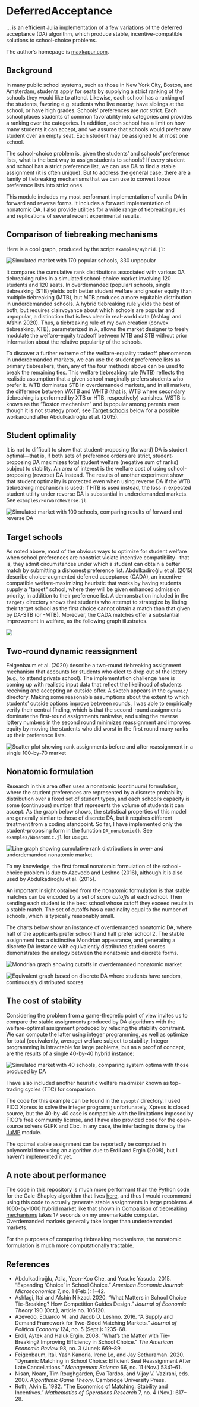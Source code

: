 # DeferredAcceptance

&hellip; is an efficient Julia implementation of a few variations of the deferred acceptance (DA) algorithm, which produce stable, incentive-compatible solutions to school-choice problems.

The author&rsquo;s homepage is [maxkapur.com](https://www.maxkapur.com/).

## Background

In many public school systems, such as those in New York City, Boston, and Amsterdam, students apply for seats by supplying a strict ranking of the schools they would like to attend. Likewise, each school has a ranking of the students, favoring e.g. students who live nearby, have siblings at the school, or have high grades. Schools’ preferences are *not* strict. Each school places students of common favorability into categories and provides a ranking over the categories. In addition, each school has a limit on how many students it can accept, and we assume that schools would prefer any student over an empty seat. Each student may be assigned to at most one school.

The school-choice problem is, given the students’ and schools’ preference lists, what is the best way to assign students to schools? If every student and school has a strict preference list, we can use DA to find a stable assignment (it is often unique). But to address the general case, there are a family of tiebreaking mechanisms that we can use to convert loose preference lists into strict ones.

This module includes my most performant implementation of vanilla DA in forward and reverse forms. It includes a forward implementation of nonatomic DA. I also provide utilities for a wide range of tiebreaking rules and replications of several recent experimental results.

## Comparison of tiebreaking mechanisms

Here is a cool graph, produced by the script `examples/Hybrid.jl`:

![Simulated market with 170 popular schools, 330 unpopular](plots/hybrid500s500c200n.png)

It compares the cumulative rank distributions associated with various DA tiebreaking rules in a simulated school-choice market involving 120 students and 120 seats. In overdemanded (popular) schools, single tiebreaking (STB) yields both better student welfare and greater equity than multiple tiebreaking (MTB), but MTB produces a more equitable distribution in underdemanded schools. A hybrid tiebreaking rule yields the best of both, but requires clairvoyance about which schools are popular and unpopular, a distinction that is less clear in real-world data (Ashlagi and Afshin 2020). Thus, a tiebreaking rule of my own creation (convex tiebreaking, XTB), parameterized in &lambda;, allows the market designer to freely modulate the welfare&ndash;equity tradeoff between MTB and STB without prior information about the relative popularity of the schools.

To discover a further extreme of the welfare-equality tradeoff phenomenon in underdemanded markets, we can use the student preference lists as primary tiebreakers; then, any of the four methods above can be used to break the remaining ties. This welfare tiebreaking rule (WTB) reflects the realistic assumption that a given school marginally prefers students who prefer it. WTB dominates STB in overdemanded markets, and in all markets, the difference between WXTB and WHTB (that is, WTB where secondary tiebreaking is performed by XTB or HTB, respectively) vanishes. WSTB is known as the &ldquo;Boston mechanism&rdquo; and is popular among parents even though it is not strategy proof; see [Target schools](#target-schools) below for a possible workaround after Abdulkadiroğlu et al. (2015).

## Student optimality

It is not to difficult to show that student-proposing (forward) DA is student optimal&mdash;that is, if both sets of preference orders are strict, student-proposing DA maximizes total student welfare (negative sum of ranks) subject to stability. An area of interest is the welfare cost of using school-proposing (reverse) DA instead. The results of another experiment show that student optimality is protected even when using reverse DA if the WTB tiebreaking mechanism is used; if HTB is used instead, the loss in expected student utility under reverse DA is substantial in underdemanded markets. See `examples/ForwardReverse.jl`.

![Simulated market with 100 schools, comparing results of forward and reverse DA](plots/fwrv100s100c120n.png)

## Target schools

As noted above, most of the obvious ways to optimize for student welfare when school preferences are nonstrict violate incentive compatibility--that is, they admit circumstances under which a student can obtain a better match by submitting a dishonest preference list. Abdulkadiroğlu et al. (2015) describe choice-augmented deferred acceptance (CADA), an incentive-compatible welfare-maximizing heuristic that works by having students supply a "target" school, where they will be given enhanced admission priority, in addition to their preference list. A demonstration included in the `target/` directory shows that students who attempt to strategize by listing their target school as the first choice cannot obtain a match than that given by DA-STB (or -MTB). Moreover, the CADA matches offer a substantial improvement in welfare, as the following graph illustrates.

![](plots/target15s20c.png)

## Two-round dynamic reassignment

Feigenbaum et al. (2020) describe a two-round tiebreaking assignment mechanism that accounts for students who elect to drop out of the lottery (e.g., to attend private school). The implementation challenge here is coming up with realistic input data that reflect the likelihood of students receiving and accepting an outside offer. A sketch appears in the `dynamic/` directory. Making some reasonable assumptions about the extent to which students&rsquo; outside options improve between rounds, I was able to empirically verify their central finding, which is that the second-round assignments dominate the first-round assignments rankwise, and using the reverse lottery numbers in the second round minimizes reassignment and improves equity by moving the students who did worst in the first round many ranks up their preference lists.

![Scatter plot showing rank assignments before and after reassignment in a single 100-by-70 market](plots/dynamic100s70c-scatter.png)

## Nonatomic formulation

Research in this area often uses a nonatomic (continuum) formulation, where the student preferences are represented by a discrete probability distribution over a fixed set of student types, and each school&rsquo;s capacity is some (continuous) number that represents the volume of students it can accept. As the graph below shows, the statistical properties of this model are generally similar to those of discrete DA, but it requires different treatment from a coding standpoint. So far, I have implemented only the student-proposing form in the function `DA_nonatomic()`. See `examples/Nonatomic.jl` for usage.

![Line graph showing cumulative rank distributions in over- and underdemanded nonatomic market](plots/nonatomic30s10c.png)

To my knowledge, the first formal nonatomic formulation of the school-choice problem is due to Azevedo and Leshno (2016), although it is also used by Abdulkadiroğlu et al. (2015).

An important insight obtained from the nonatomic formulation is that stable matches can be encoded by a set of score *cutoffs* at each school. Then sending each student to the best school whose cutoff they exceed results in a stable match. The set of cutoffs has a cardinality equal to the number of schools, which is typically reasonably small.

The charts below show an instance of overdemanded nonatomic DA, where half of the applicants prefer school 1 and half prefer school 2. The stable assignment has a distinctive Mondrian appearance, and generating a discrete DA instance with equivalently distributed student scores demonstrates the analogy between the nonatomic and discrete forms.

![Mondrian graph showing cutoffs in overdemanded nonatomic market](plots/mondrian-nonatomic.png)

![Equivalent graph based on discrete DA where students have random, continuously distributed scores](plots/mondrian-discrete.png)

## The cost of stability

Considering the problem from a game-theoretic point of view invites us to compare the stable assignments produced by DA algorithms with the welfare-optimal assignment produced by relaxing the stability constraint. We can compute the latter using integer programming, as well as optimize for total (equivalently, average) welfare subject to stability. Integer programming is intractable for large problems, but as a proof of concept, are the results of a single 40-by-40 hybrid instance:

![Simulated market with 40 schools, comparing system optima with those produced by DA](plots/sysopt40s40c.png)

I have also included another heuristic welfare maximizer known as top-trading cycles (TTC) for comparison.

The code for this example can be found in the `sysopt/` directory. I used FICO Xpress to solve the integer programs; unfortunately, Xpress is closed source, but the 40-by-40 case is compatible with the limitations imposed by FICO&rsquo;s free community license, and I have also provided code for the open-source solvers GLPK and Cbc. In any case, the interfacing is done by the [JuMP](https://jump.dev/) module.

The optimal stable assignment can be reportedly be computed in polynomial time using an algorithm due to Erdil and Ergin (2008), but I haven&rsquo;t implemented it yet.

## A note about performance

The code in this repository is much more performant than the Python code for the Gale-Shapley algorithm that lives [here](https://github.com/maxkapur/assignment), and thus I would recommend using this code to actually generate stable assignments in large problems. A 1000-by-1000 hybrid market like that shown in [Comparison of tiebreaking mechanisms](#comparison-of-tiebreaking-mechanisms) takes 17 seconds on my unremarkable computer. Overdemanded markets generally take longer than underdemanded markets.

For the purposes of comparing tiebreaking mechanisms, the nonatomic formulation is much more computationally tractable.

## References

- Abdulkadiroğlu, Atila, Yeon-Koo Che, and Yosuke Yasuda. 2015. &ldquo;Expanding &lsquo;Choice&rsquo; in School Choice.&rdquo; *American Economic Journal: Microeconomics* 7, no. 1 (Feb.): 1&ndash;42.
- Ashlagi, Itai and Afshin Nikzad. 2020. &ldquo;What Matters in School Choice Tie-Breaking? How Competition Guides Design.&rdquo; *Journal of Economic Theory* 190 (Oct.), article no. 105120.
- Azevedo, Eduardo M. and Jacob D. Leshno. 2016. &ldquo;A Supply and Demand Framework for Two-Sided Matching Markets.&rdquo; *Journal of Political Economy* 124, no. 5 (Sept.): 1235&ndash;68.
- Erdil, Aytek and Haluk Ergin. 2008. &ldquo;What&rsquo;s the Matter with Tie-Breaking? Improving Efficiency in School Choice.&rdquo; *The American Economic Review* 98, no. 3 (June): 669&ndash;89.
- Feigenbaum, Itai, Yash Kanoria, Irene Lo, and Jay Sethuraman. 2020. “Dynamic Matching in School Choice: Efficient Seat Reassignment After Late Cancellations.” *Management Science* 66, no. 11 (Nov.) 5341–61.
- Nisan, Noam, Tim Roughgarden, Éva Tardos, and Vijay V. Vazirani, eds. 2007. *Algorithmic
Game Theory.* Cambridge University Press.
- Roth, Alvin E. 1982. &ldquo;The Economics of Matching: Stability and Incentives.&rdquo; *Mathematics of Operations Research* 7, no. 4 (Nov.): 617&ndash;28.
